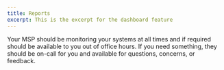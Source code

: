 ```yaml
---
title: Reports
excerpt: This is the excerpt for the dashboard feature
---
```


Your MSP should be monitoring your systems at all times and if required should be available to you out of office hours. If you need something, they should be on-call for you and available for questions, concerns, or feedback.